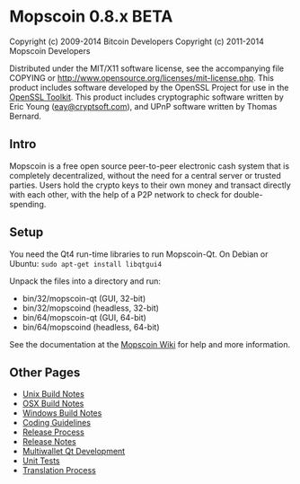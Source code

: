 Mopscoin 0.8.x BETA
====================

Copyright (c) 2009-2014 Bitcoin Developers
Copyright (c) 2011-2014 Mopscoin Developers

Distributed under the MIT/X11 software license, see the accompanying
file COPYING or http://www.opensource.org/licenses/mit-license.php.
This product includes software developed by the OpenSSL Project for use in the [OpenSSL Toolkit](http://www.openssl.org/). This product includes
cryptographic software written by Eric Young ([eay@cryptsoft.com](mailto:eay@cryptsoft.com)), and UPnP software written by Thomas Bernard.


Intro
---------------------
Mopscoin is a free open source peer-to-peer electronic cash system that is
completely decentralized, without the need for a central server or trusted
parties.  Users hold the crypto keys to their own money and transact directly
with each other, with the help of a P2P network to check for double-spending.


Setup
---------------------
You need the Qt4 run-time libraries to run Mopscoin-Qt. On Debian or Ubuntu:
	`sudo apt-get install libqtgui4`

Unpack the files into a directory and run:

- bin/32/mopscoin-qt (GUI, 32-bit)
- bin/32/mopscoind (headless, 32-bit)
- bin/64/mopscoin-qt (GUI, 64-bit)
- bin/64/mopscoind (headless, 64-bit)

See the documentation at the [Mopscoin Wiki](http://mopscoin.info)
for help and more information.


Other Pages
---------------------
- [Unix Build Notes](build-unix.md)
- [OSX Build Notes](build-osx.md)
- [Windows Build Notes](build-msw.md)
- [Coding Guidelines](coding.md)
- [Release Process](release-process.md)
- [Release Notes](release-notes.md)
- [Multiwallet Qt Development](multiwallet-qt.md)
- [Unit Tests](unit-tests.md)
- [Translation Process](translation_process.md)
